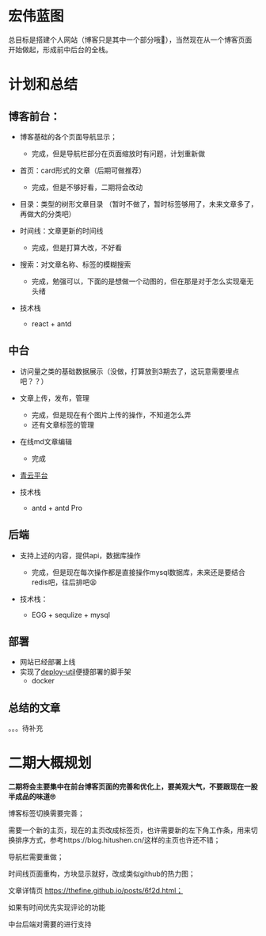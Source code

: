 # 宏伟蓝图

总目标是搭建个人网站（博客只是其中一个部分哦🧐），当然现在从一个博客页面开始做起，形成前中后台的全栈。

# 计划和总结

## 博客前台：

* 博客基础的各个页面导航显示；
  * 完成，但是导航栏部分在页面缩放时有问题，计划重新做

* 首页：card形式的文章（后期可做推荐）
  * 完成，但是不够好看，二期将会改动

* 目录：类型的树形文章目录 （暂时不做了，暂时标签够用了，未来文章多了，再做大的分类吧）
* 时间线：文章更新的时间线 
  * 完成，但是打算大改，不好看

* 搜索：对文章名称、标签的模糊搜索
  * 完成，勉强可以，下面的是想做一个动图的，但在那是对于怎么实现毫无头绪

* 技术栈
  * react + antd

## 中台

* 访问量之类的基础数据展示（没做，打算放到3期去了，这玩意需要埋点吧？？）
* 文章上传，发布，管理
  * 完成，但是现在有个图片上传的操作，不知道怎么弄
  * 还有文章标签的管理

* 在线md文章编辑
  * 完成

* [青云平台](qingyun.xueyunfeng.top)
* 技术栈
  * antd + antd Pro


## 后端

* 支持上述的内容，提供api，数据库操作
  * 完成，但是现在每次操作都是直接操作mysql数据库，未来还是要结合redis吧，往后排吧😫

* 技术栈：
  * EGG + sequlize + mysql

## 部署

* 网站已经部署上线
* 实现了[deploy-util](https://www.npmjs.com/package/deploy-util)便捷部署的脚手架
  * docker

## 总结的文章

。。。待补充



# 二期大概规划
**二期将会主要集中在前台博客页面的完善和优化上，要美观大气，不要跟现在一股半成品的味道🙄**

博客标签切换需要完善；

需要一个新的主页，现在的主页改成标签页，也许需要新的左下角工作条，用来切换排序方式，参考https://blog.hitushen.cn/这样的主页也许还不错；

导航栏需要重做；

时间线页面重构，方块显示就好，改成类似github的热力图；

文章详情页 https://thefine.github.io/posts/6f2d.html；

如果有时间优先实现评论的功能

中台后端对需要的进行支持
